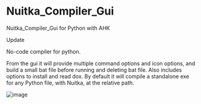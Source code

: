 # Nuitka_Compiler_Gui
Nuitka_Compiler_Gui for Python with AHK

Update 

No-code compiler for python. 

From the gui it will provide multiple command options and icon options, and build a small bat file before running and deleting bat file. Also includes options to install and read dox. By default it will compile a standalone exe for any Python file, with Nuitka, at the relative path.

![image](https://user-images.githubusercontent.com/98753696/224473453-bdf754d7-a38a-423d-a67e-43933f191be9.png)
